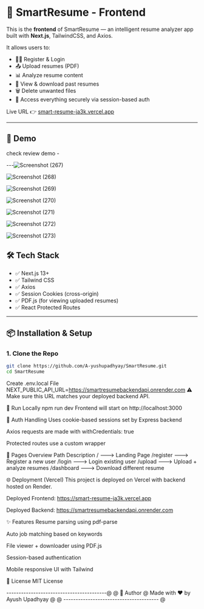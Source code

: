 
# 💼 SmartResume - Frontend

This is the **frontend** of SmartResume — an intelligent resume analyzer app built with **Next.js**, TailwindCSS, and Axios.

It allows users to:

- 🧑‍💼 Register & Login
- 📤 Upload resumes (PDF)
- 📊 Analyze resume content
- 💾 View & download past resumes
- 🗑️ Delete unwanted files
- 🔐 Access everything securely via session-based auth

Live URL 👉 [smart-resume-ja3k.vercel.app](https://smart-resume-ja3k.vercel.app)

---

## 🎥 Demo

check review demo -


---![Screenshot (267)](https://github.com/user-attachments/assets/59a2295e-3e75-450a-a93b-42c884fce30e)

![Screenshot (268)](https://github.com/user-attachments/assets/d722b159-0532-42c9-91ca-4847f66100c1)

 ![Screenshot (269)](https://github.com/user-attachments/assets/ae042923-0d8f-4180-9eb2-b34413a4970b)

![Screenshot (270)](https://github.com/user-attachments/assets/bb788821-bb65-4cc1-9ab3-8755251a1b5c)

![Screenshot (271)](https://github.com/user-attachments/assets/c4ee2d00-bab0-442a-bcf7-2be814cec079)

![Screenshot (272)](https://github.com/user-attachments/assets/6100505b-0ce3-4aac-a618-75d6bf5fa7a7)

![Screenshot (273)](https://github.com/user-attachments/assets/de505d95-d20a-41a0-b208-83752eb18e18)






## 🛠️ Tech Stack


- ✅ Next.js 13+
- ✅ Tailwind CSS
- ✅ Axios
- ✅ Session Cookies (cross-origin)
- ✅ PDF.js (for viewing uploaded resumes)
- ✅ React Protected Routes

---

## 📦 Installation & Setup

### 1. Clone the Repo

```bash
git clone https://github.com/A-yushupadhyay/SmartResume.git
cd SmartResume

```


Create .env.local File
NEXT_PUBLIC_API_URL=https://smartresumebackendapi.onrender.com
⚠️ Make sure this URL matches your deployed backend API.

🚀 Run Locally
npm run dev
Frontend will start on http://localhost:3000

🔐 Auth Handling
Uses cookie-based sessions set by Express backend

Axios requests are made with withCredentials: true

Protected routes use a custom <ProtectedRoute> wrapper

📁 Pages Overview
Path	Description
/      	      --->          Landing Page
/register	    --->         Register a new user
/login	      --->        Login existing user
/upload	      --->     Upload + analyze resumes
/dashboard    --->     Download different resume 



🌐 Deployment (Vercel)
This project is deployed on Vercel with backend hosted on Render.

 Deployed Frontend: https://smart-resume-ja3k.vercel.app

 Deployed Backend: https://smartresumebackendapi.onrender.com

✨ Features
Resume parsing using pdf-parse

Auto job matching based on keywords

File viewer + downloader using PDF.js

Session-based authentication

Mobile responsive UI with Tailwind


📄 License
MIT License


-----------------------------------------@
                                         @
👤 Author                               @
Made with ❤️ by Ayush Upadhyay          @
                                        @
--------------------------------------- @
